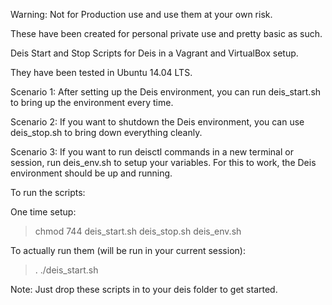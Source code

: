 

Warning: Not for Production use and use them at your own risk.  

These have been created for personal private use and pretty basic as such. 

Deis Start and Stop Scripts for Deis in a Vagrant and VirtualBox setup. 

They have been tested in Ubuntu 14.04 LTS. 

Scenario 1: After setting up the Deis environment, you can run deis_start.sh to bring up the environment every time.

Scenario 2: If you want to shutdown the Deis environment, you can use deis_stop.sh to bring down everything cleanly.

Scenario 3: If you want to run deisctl commands in a new terminal or session, run deis_env.sh to setup your variables. For this to work, the Deis environment should be up and running.

To run the scripts: 

One time setup: 
> chmod 744 deis_start.sh deis_stop.sh deis_env.sh 

To actually run them (will be run in your current session): 
> . ./deis_start.sh

Note: Just drop these scripts in to your deis folder to get started. 

